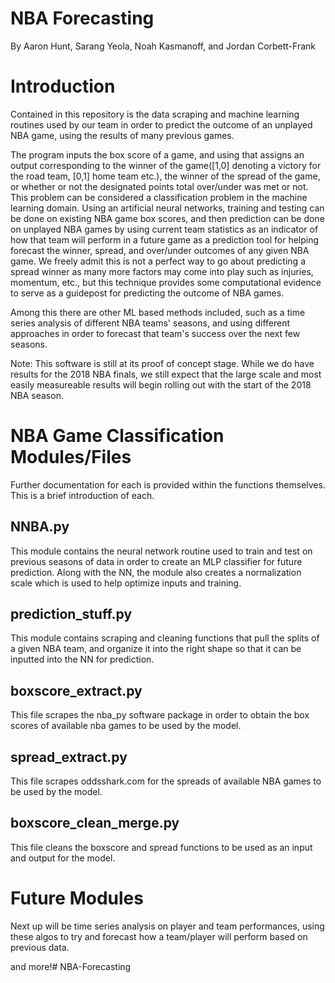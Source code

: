 NBA Forecasting
===============

By Aaron Hunt, Sarang Yeola, Noah Kasmanoff, and Jordan Corbett-Frank



Introduction
============

Contained in this repository is the data scraping and machine learning routines used by our team in order to predict the outcome of an unplayed NBA game, using the results of many previous games. 

The program inputs the box score of a game, and using that assigns an output corresponding to the winner of the game([1,0] denoting a victory for the road team, [0,1] home team etc.), the winner of the spread of the game, or whether or not the designated points total over/under was met or not. This problem can be considered a classification problem in the machine learning domain. Using an artificial neural networks, training and testing can be done on existing NBA game box scores, and then prediction can be done on unplayed NBA games by using current team statistics as an indicator of how that team will perform in a future game as a prediction tool for helping forecast the winner, spread, and over/under outcomes of any given NBA game. We freely admit this is not a perfect way to go about predicting a spread winner as many more factors may come into play such as injuries, momentum, etc., but this technique provides some computational evidence to serve as a guidepost for predicting the outcome of NBA games. 

Among this there are other ML based methods included, such as a time series analysis of different NBA teams' seasons, and using different approaches in order to forecast that team's success over the next few seasons. 

Note: This software is still at its proof of concept stage. While we do have results for the 2018 NBA finals, we still expect that the large scale and most easily measureable results will begin rolling out with the start of the 2018 NBA season. 


NBA Game Classification Modules/Files
=====================================

Further documentation for each is provided within the functions themselves. This is a brief introduction of each. 

NNBA.py
-------
This module contains the neural network routine used to train and test on previous seasons of data in order to create an MLP classifier for future prediction. Along with the NN, the module also creates a normalization scale which is used to help optimize inputs and training.

prediction_stuff.py
-------------------
This module contains scraping and cleaning functions that pull the splits of a given NBA team, and organize it into the right shape so that it can be inputted into the NN for prediction. 

boxscore_extract.py
-------------------
This file scrapes the nba_py software package in order to obtain the box scores of available nba games to be used by the model. 

spread_extract.py
-----------------
This file scrapes oddsshark.com for the spreads of available NBA games to be used by the model. 

boxscore_clean_merge.py
-----------------------
This file cleans the boxscore and spread functions to be used as an input and output for the model. 



Future Modules
===============

Next up will be time series analysis on player and team performances, using these algos to try and forecast how a team/player will perform based on previous data. 






and more!# NBA-Forecasting
